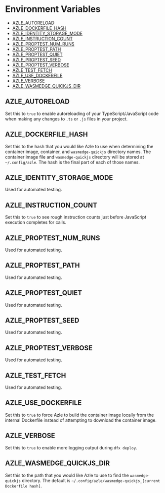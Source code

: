 # Environment Variables

-   [AZLE_AUTORELOAD](#azle_autoreload)
-   [AZLE_DOCKERFILE_HASH](#azle_dockerfile_hash)
-   [AZLE_IDENTITY_STORAGE_MODE](#azle_identity_storage_mode)
-   [AZLE_INSTRUCTION_COUNT](#azle_instruction_count)
-   [AZLE_PROPTEST_NUM_RUNS](#azle_proptest_num_runs)
-   [AZLE_PROPTEST_PATH](#azle_proptest_path)
-   [AZLE_PROPTEST_QUIET](#azle_proptest_quiet)
-   [AZLE_PROPTEST_SEED](#azle_proptest_seed)
-   [AZLE_PROPTEST_VERBOSE](#azle_proptest_verbose)
-   [AZLE_TEST_FETCH]()
-   [AZLE_USE_DOCKERFILE](#azle_use_dockerfile)
-   [AZLE_VERBOSE](#azle_verbose)
-   [AZLE_WASMEDGE_QUICKJS_DIR](#azle_wasmedge_quickjs_dir)

## AZLE_AUTORELOAD

Set this to `true` to enable autoreloading of your TypeScript/JavaScript code when making any changes to `.ts` or `.js` files in your project.

## AZLE_DOCKERFILE_HASH

Set this to the hash that you would like Azle to use when determining the container image, container, and `wasmedge-quickjs` directory names. The container image file and `wasmedge-quickjs` directory will be stored at `~/.config/azle`. The hash is the final part of each of those names.

## AZLE_IDENTITY_STORAGE_MODE

Used for automated testing.

## AZLE_INSTRUCTION_COUNT

Set this to `true` to see rough instruction counts just before JavaScript execution completes for calls.

## AZLE_PROPTEST_NUM_RUNS

Used for automated testing.

## AZLE_PROPTEST_PATH

Used for automated testing.

## AZLE_PROPTEST_QUIET

Used for automated testing.

## AZLE_PROPTEST_SEED

Used for automated testing.

## AZLE_PROPTEST_VERBOSE

Used for automated testing.

## AZLE_TEST_FETCH

Used for automated testing.

## AZLE_USE_DOCKERFILE

Set this to `true` to force Azle to build the container image locally from the internal Dockerfile instead of attempting to download the container image.

## AZLE_VERBOSE

Set this to `true` to enable more logging output during `dfx deploy`.

## AZLE_WASMEDGE_QUICKJS_DIR

Set this to the path that you would like Azle to use to find the `wasmedge-quickjs` directory. The default is `~/.config/azle/wasmedge-quickjs_[current Dockerfile hash]`.
